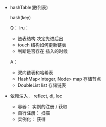 - hashTable(散列表)
  
  hash(key)

  Q： lru：
  * 链表结构 决定先进后出
  * touch 结构如何更新链表
  * 判断是否存在 插入的时候

  A：
  * 双向链表和哈希表
  * HashMap<Integer, Node> map 存储节点
  * DoubleList list 存储链表


- 依赖注入， reflect, di, loc 
   * 容器： 实例的注册 / 获取
    * 自行注册： 扫描
    * 实例化： 获得
